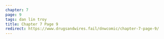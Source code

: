 ```yaml
---
chapter: 7
page: 9
tags: dan lin troy
title: Chapter 7 Page 9
redirect: https://www.drugsandwires.fail/dnwcomic/chapter-7-page-9/
---
```

